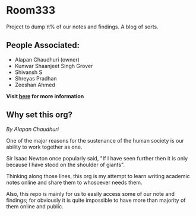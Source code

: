 # Room333

Project to dump π% of our notes and findings. A blog of sorts.

## People Associated:
- Alapan Chaudhuri (owner)
- Kunwar Shaanjeet Singh Grover
- Shivansh S
- Shreyas Pradhan
- Zeeshan Ahmed

**Visit [here](room333.github.io) for more information**

## Why set this org?

*By Alapan Chaudhuri*

One of the major reasons for the sustenance of the human society is our ability to work together as one.

Sir Isaac Newton once popularly said, "If I have seen further then it is only because I have stood on the shoulder of giants".

Thinking along those lines, this org is my attempt to learn writing academic notes online and share them to whosoever needs them.

Also, this repo is mainly for us to easily access some of our note and findings; for obviously it is quite impossible to have more than majority of them online and public.
